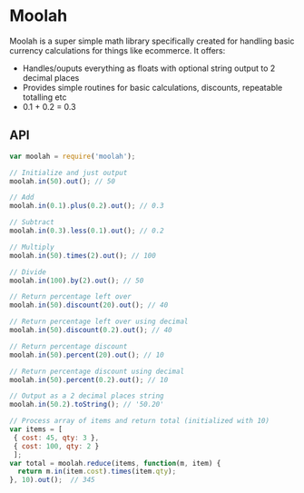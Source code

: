 # Moolah

Moolah is a super simple math library specifically created for handling basic currency calculations for things like ecommerce. It offers:

- Handles/ouputs everything as floats with optional string output to 2 decimal places
- Provides simple routines for basic calculations, discounts, repeatable totalling etc
- 0.1 + 0.2 = 0.3


## API

```js
var moolah = require('moolah');

// Initialize and just output
moolah.in(50).out(); // 50

// Add
moolah.in(0.1).plus(0.2).out(); // 0.3

// Subtract
moolah.in(0.3).less(0.1).out(); // 0.2

// Multiply
moolah.in(50).times(2).out(); // 100

// Divide
moolah.in(100).by(2).out(); // 50

// Return percentage left over
moolah.in(50).discount(20).out(); // 40

// Return percentage left over using decimal
moolah.in(50).discount(0.2).out(); // 40

// Return percentage discount
moolah.in(50).percent(20).out(); // 10

// Return percentage discount using decimal
moolah.in(50).percent(0.2).out(); // 10

// Output as a 2 decimal places string
moolah.in(50.2).toString(); // '50.20'

// Process array of items and return total (initialized with 10)
var items = [
 { cost: 45, qty: 3 },
 { cost: 100, qty: 2 }
 ];
var total = moolah.reduce(items, function(m, item) {
  return m.in(item.cost).times(item.qty);
}, 10).out();  // 345
```
